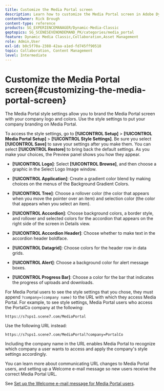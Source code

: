 ```yaml
---
title: Customize the Media Portal screen
description: Learn how to customize the Media Portal screen in Adobe Dynamic Media Classic.
contentOwner: Rick Brough
content-type: reference
products: SG_EXPERIENCEMANAGER/Dynamic-Media-Classic
geptopics: SG_SCENESEVENONDEMAND_PK/categories/media_portal
feature: Dynamic Media Classic,Collaboration,Asset Management
role: Admin,User
exl-id: b0c5f70a-2388-42aa-a1ed-fd745ff90518
topic: Collaboration, Content Management
level: Intermediate
---
```

# Customize the Media Portal screen{#customizing-the-media-portal-screen}

The Media Portal style settings allow you to brand the Media Portal screen with your company logo and colors. Use the style settings to put your company branding on Media Portal.

To access the style settings, go to **[!UICONTROL Setup]** > **[!UICONTROL Media Portal Setup]** > **[!UICONTROL Style Settings]**. Be sure you select **[!UICONTROL Save]** to save your settings after you make them. You can select **[!UICONTROL Restore]** to bring back the default settings. As you make your choices, the Preview panel shows you how they appear.

* **[!UICONTROL Logo]**: Select **[!UICONTROL Browse]**, and then choose a graphic in the Select Logo Image window.

* **[!UICONTROL Application]**: Create a gradient color blend by making choices on the menus of the Background Gradient Colors.

* **[!UICONTROL Tree]**: Choose a rollover color (the color that appears when you move the pointer over an item) and selection color (the color that appears when you select an item).

* **[!UICONTROL Accordion]**: Choose background colors, a border style, and rollover and selected colors for the accordion that appears on the right side of the screen in Details view.

* **[!UICONTROL Accordion Header]**: Choose whether to make text in the accordion header boldface.

* **[!UICONTROL Datagrid]**: Choose colors for the header row in data grids.

* **[!UICONTROL Alert]**: Choose a background color for alert message boxes.

* **[!UICONTROL Progress Bar]**: Choose a color for the bar that indicates the progress of uploads and downloads.

For Media Portal users to see the style settings that you chose, they must append `?company=(company name)` to the URL with which they access Media Portal. For example, to see style settings, Media Portal users who access the PortalCo company at the following:

`https://s7sps1.scene7.com/MediaPortal`

Use the following URL instead:

`https://s7sps1.scene7.com/MediaPortal?company=PortalCo`

Including the company name in the URL enables Media Portal to recognize which company a user wants to access and apply the company's style settings accordingly.

You can learn more about communicating URL changes to Media Portal users, and setting up a Welcome e-mail message so new users receive the correct Media Portal URL.

See [Set up the Welcome e-mail message for Media Portal users](adding-media-portal-users.md#setting_up_the_welcome_e_mail_message_for_media_portal_users).
